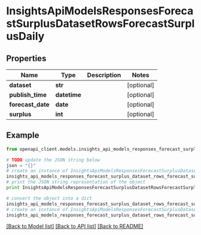 # InsightsApiModelsResponsesForecastSurplusDatasetRowsForecastSurplusDaily


## Properties
Name | Type | Description | Notes
------------ | ------------- | ------------- | -------------
**dataset** | **str** |  | [optional] 
**publish_time** | **datetime** |  | [optional] 
**forecast_date** | **date** |  | [optional] 
**surplus** | **int** |  | [optional] 

## Example

```python
from openapi_client.models.insights_api_models_responses_forecast_surplus_dataset_rows_forecast_surplus_daily import InsightsApiModelsResponsesForecastSurplusDatasetRowsForecastSurplusDaily

# TODO update the JSON string below
json = "{}"
# create an instance of InsightsApiModelsResponsesForecastSurplusDatasetRowsForecastSurplusDaily from a JSON string
insights_api_models_responses_forecast_surplus_dataset_rows_forecast_surplus_daily_instance = InsightsApiModelsResponsesForecastSurplusDatasetRowsForecastSurplusDaily.from_json(json)
# print the JSON string representation of the object
print InsightsApiModelsResponsesForecastSurplusDatasetRowsForecastSurplusDaily.to_json()

# convert the object into a dict
insights_api_models_responses_forecast_surplus_dataset_rows_forecast_surplus_daily_dict = insights_api_models_responses_forecast_surplus_dataset_rows_forecast_surplus_daily_instance.to_dict()
# create an instance of InsightsApiModelsResponsesForecastSurplusDatasetRowsForecastSurplusDaily from a dict
insights_api_models_responses_forecast_surplus_dataset_rows_forecast_surplus_daily_form_dict = insights_api_models_responses_forecast_surplus_dataset_rows_forecast_surplus_daily.from_dict(insights_api_models_responses_forecast_surplus_dataset_rows_forecast_surplus_daily_dict)
```
[[Back to Model list]](../README.md#documentation-for-models) [[Back to API list]](../README.md#documentation-for-api-endpoints) [[Back to README]](../README.md)


